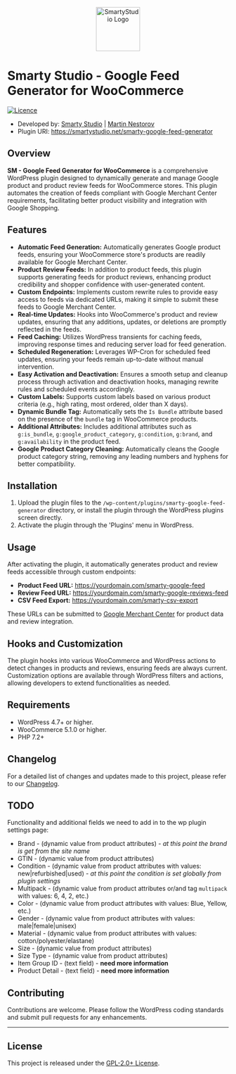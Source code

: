 <p align="center"><a href="https://smartystudio.net" target="_blank"><img src="https://smartystudio.net/wp-content/uploads/2023/06/smarty-green-logo-small.png" width="100" alt="SmartyStudio Logo"></a></p>

# Smarty Studio - Google Feed Generator for WooCommerce

[![Licence](https://img.shields.io/badge/LICENSE-GPL2.0+-blue)](./LICENSE)

- Developed by: [Smarty Studio](https://smartystudio.net) | [Martin Nestorov](https://github.com/mnestorov)
- Plugin URI: https://smartystudio.net/smarty-google-feed-generator

## Overview

**SM - Google Feed Generator for WooCommerce** is a comprehensive WordPress plugin designed to dynamically generate and manage Google product and product review feeds for WooCommerce stores. This plugin automates the creation of feeds compliant with Google Merchant Center requirements, facilitating better product visibility and integration with Google Shopping.

## Features

- **Automatic Feed Generation:** Automatically generates Google product feeds, ensuring your WooCommerce store's products are readily available for Google Merchant Center.
- **Product Review Feeds:** In addition to product feeds, this plugin supports generating feeds for product reviews, enhancing product credibility and shopper confidence with user-generated content.
- **Custom Endpoints:** Implements custom rewrite rules to provide easy access to feeds via dedicated URLs, making it simple to submit these feeds to Google Merchant Center.
- **Real-time Updates:** Hooks into WooCommerce's product and review updates, ensuring that any additions, updates, or deletions are promptly reflected in the feeds.
- **Feed Caching:** Utilizes WordPress transients for caching feeds, improving response times and reducing server load for feed generation.
- **Scheduled Regeneration:** Leverages WP-Cron for scheduled feed updates, ensuring your feeds remain up-to-date without manual intervention.
- **Easy Activation and Deactivation:** Ensures a smooth setup and cleanup process through activation and deactivation hooks, managing rewrite rules and scheduled events accordingly.
- **Custom Labels:** Supports custom labels based on various product criteria (e.g., high rating, most ordered, older than X days).
- **Dynamic Bundle Tag:** Automatically sets the `Is Bundle` attribute based on the presence of the `bundle` tag in WooCommerce products.
- **Additional Attributes:** Includes additional attributes such as `g:is_bundle`, `g:google_product_category`, `g:condition`, `g:brand`, and `g:availability` in the product feed.
- **Google Product Category Cleaning:** Automatically cleans the Google product category string, removing any leading numbers and hyphens for better compatibility.

## Installation

1. Upload the plugin files to the `/wp-content/plugins/smarty-google-feed-generator` directory, or install the plugin through the WordPress plugins screen directly.
2. Activate the plugin through the 'Plugins' menu in WordPress.

## Usage

After activating the plugin, it automatically generates product and review feeds accessible through custom endpoints:

- **Product Feed URL:** https://yourdomain.com/smarty-google-feed
- **Review Feed URL:** https://yourdomain.com/smarty-google-reviews-feed
- **CSV Feed Export:** https://yourdomain.com/smarty-csv-export

These URLs can be submitted to [Google Merchant Center](https://www.google.com/retail/solutions/merchant-center/) for product data and review integration.

## Hooks and Customization

The plugin hooks into various WooCommerce and WordPress actions to detect changes in products and reviews, ensuring feeds are always current. Customization options are available through WordPress filters and actions, allowing developers to extend functionalities as needed.

## Requirements

- WordPress 4.7+ or higher.
- WooCommerce 5.1.0 or higher.
- PHP 7.2+

## Changelog

For a detailed list of changes and updates made to this project, please refer to our [Changelog](./CHANGELOG.md).

## TODO

Functionality and additional fields we need to add in to the wp plugin settings page:

- Brand - (dynamic value from product attributes) - _at this point the brand is get from the site name_
- GTIN - (dynamic value from product attributes)
- Condition - (dynamic value from product attributes with values: new|refurbished|used) - _at this point the condition is set globally from plugin settings_
- Multipack - (dynamic value from product attributes or/and tag `multipack` with values: 6, 4, 2, etc.)
- Color - (dynamic value from product attributes with values: Blue, Yellow, etc.)
- Gender - (dynamic value from product attributes with values: male|female|unisex)
- Material - (dynamic value from product attributes with values: cotton/polyester/elastane)
- Size - (dynamic value from product attributes)
- Size Type - (dynamic value from product attributes)
- Item Group ID - (text field) - **need more information**
- Product Detail - (text field) - **need more information**

## Contributing

Contributions are welcome. Please follow the WordPress coding standards and submit pull requests for any enhancements.

---

## License

This project is released under the [GPL-2.0+ License](http://www.gnu.org/licenses/gpl-2.0.txt).
